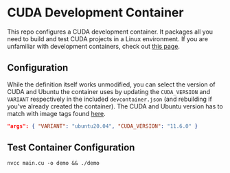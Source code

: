 # CUDA Development Container
This repo configures a CUDA development container. 
It packages all you need to build and test CUDA projects in a Linux environment. 
If you are unfamiliar with development containers, check out [this page](https://github.com/microsoft/vscode-dev-containers).

## Configuration
While the definition itself works unmodified, you can select the version of CUDA and Ubuntu the container 
uses by updating the `CUDA_VERSION` and `VARIANT` respectively in the included `devcontainer.json` 
(and rebuilding if you've already created the container). The CUDA and Ubuntu version 
has to match with image tags found [here](https://hub.docker.com/r/nvidia/cuda).
```json
"args": { "VARIANT": "ubuntu20.04", "CUDA_VERSION": "11.6.0" }
```

## Test Container Configuration
```shell
nvcc main.cu -o demo && ./demo
```
